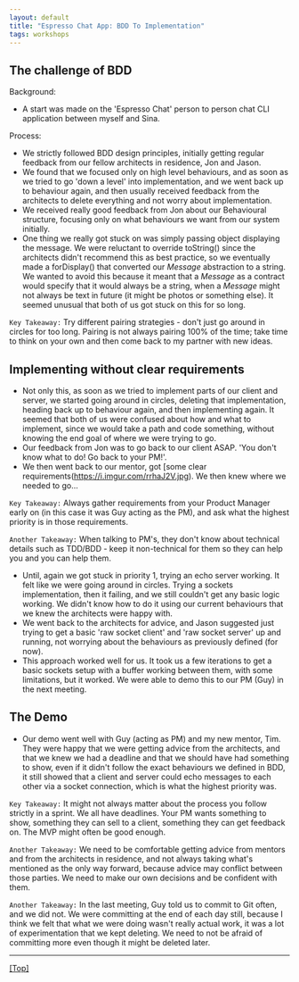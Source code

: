 ```yaml
---
layout: default
title: "Espresso Chat App: BDD To Implementation"
tags: workshops
---
```


## The challenge of BDD

Background:
- A start was made on the 'Espresso Chat' person to person chat CLI application between myself and Sina.

Process:
- We strictly followed BDD design principles, initially getting regular feedback from our fellow architects in residence, Jon and Jason.
- We found that we focused only on high level behaviours, and as soon as we tried to go 'down a level' into implementation, and we went back up to behaviour again, and then usually received feedback from the architects to delete everything and not worry about implementation.
- We received really good feedback from Jon about our Behavioural structure, focusing only on what behaviours we want from our system initially.
- One thing we really got stuck on was simply passing object displaying the message. We were reluctant to override toString() since the architects didn't recommend this as best practice, so we eventually made a forDisplay() that converted our _Message_ abstraction to a string. We wanted to avoid this because it meant that a _Message_ as a contract would specify that it would always be a string, when a _Message_ might not always be text in future (it might be photos or something else). It seemed unusual that both of us got stuck on this for so long.

`Key Takeaway:` Try different pairing strategies - don't just go around in circles for too long. Pairing is not always pairing 100% of the time; take time to think on your own and then come back to my partner with new ideas.

## Implementing without clear requirements

- Not only this, as soon as we tried to implement parts of our client and server, we started going around in circles, deleting that implementation, heading back up to behaviour again, and then implementing again. It seemed that both of us were confused about how and what to implement, since we would take a path and code something, without knowing the end goal of where we were trying to go.
- Our feedback from Jon was to go back to our client ASAP. 'You don't know what to do! Go back to your PM!'.
- We then went back to our mentor, got [some clear requirements(https://i.imgur.com/rrhaJ2V.jpg). We then knew where we needed to go...

`Key Takeaway:` Always gather requirements from your Product Manager early on (in this case it was Guy acting as the PM), and ask what the highest priority is in those requirements.

`Another Takeaway:` When talking to PM's, they don't know about technical details such as TDD/BDD - keep it non-technical for them so they can help you and you can help them.

- Until, again we got stuck in priority 1, trying an echo server working. It felt like we were going around in circles. Trying a sockets implementation, then it failing, and we still couldn't get any basic logic working. We didn't know how to do it using our current behaviours that we knew the architects were happy with.
- We went back to the architects for advice, and Jason suggested just trying to get a basic 'raw socket client' and 'raw socket server' up and running, not worrying about the behaviours as previously defined (for now).
- This approach worked well for us. It took us a few iterations to get a basic sockets setup with a buffer working between them, with some limitations, but it worked. We were able to demo this to our PM (Guy) in the next meeting.


## The Demo

- Our demo went well with Guy (acting as PM) and my new mentor, Tim. They were happy that we were getting advice from the architects, and that we knew we had a deadline and that we should have had something to show, even if it didn't follow the exact behaviours we defined in BDD, it still showed that a client and server could echo messages to each other via a socket connection, which is what the highest priority was.

`Key Takeaway:` It might not always matter about the process you follow strictly in a sprint. We all have deadlines. Your PM wants something to show, something they can sell to a client, something they can get feedback on. The MVP might often be good enough.

`Another Takeaway:` We need to be comfortable getting advice from mentors and from the architects in residence, and not always taking what's mentioned as the only way forward, because advice may conflict between those parties. We need to make our own decisions and be confident with them.

`Another Takeaway:` In the last meeting, Guy told us to commit to Git often, and we did not. We were committing at the end of each day still, because I think we felt that what we were doing wasn't really actual work, it was a lot of experimentation that we kept deleting. We need to not be afraid of committing more even though it might be deleted later.

***

[[Top]](#top)
